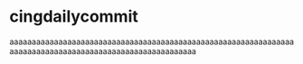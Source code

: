 # cingdailycommit
aaaaaaaaaaaaaaaaaaaaaaaaaaaaaaaaaaaaaaaaaaaaaaaaaaaaaaaaaaaaaaaaaaaaaaaaaaaaaaaaaaaaaaaaaaaaaaaaaaaaaaaaaa